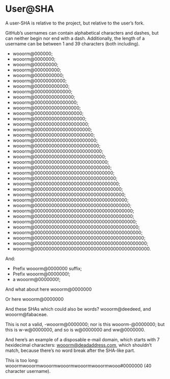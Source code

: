 # User@SHA

A user-SHA is relative to the project, but relative to the user’s fork.

GitHub’s usernames can contain alphabetical characters and dashes, but can neither begin nor end with a dash. Additionally, the length of a username can be between 1 and 39 characters (both including).

-   wooorm@000000;
-   wooorm@0000000;
-   wooorm@00000000;
-   wooorm@000000000;
-   wooorm@0000000000;
-   wooorm@00000000000;
-   wooorm@000000000000;
-   wooorm@0000000000000;
-   wooorm@00000000000000;
-   wooorm@000000000000000;
-   wooorm@0000000000000000;
-   wooorm@00000000000000000;
-   wooorm@000000000000000000;
-   wooorm@0000000000000000000;
-   wooorm@00000000000000000000;
-   wooorm@000000000000000000000;
-   wooorm@0000000000000000000000;
-   wooorm@00000000000000000000000;
-   wooorm@000000000000000000000000;
-   wooorm@0000000000000000000000000;
-   wooorm@00000000000000000000000000;
-   wooorm@000000000000000000000000000;
-   wooorm@0000000000000000000000000000;
-   wooorm@00000000000000000000000000000;
-   wooorm@000000000000000000000000000000;
-   wooorm@0000000000000000000000000000000;
-   wooorm@00000000000000000000000000000000;
-   wooorm@000000000000000000000000000000000;
-   wooorm@0000000000000000000000000000000000;
-   wooorm@00000000000000000000000000000000000;
-   wooorm@00000000000000000000000000000000000;
-   wooorm@000000000000000000000000000000000000;
-   wooorm@0000000000000000000000000000000000000;
-   wooorm@00000000000000000000000000000000000000;
-   wooorm@000000000000000000000000000000000000000;
-   wooorm@0000000000000000000000000000000000000000;
-   wooorm@00000000000000000000000000000000000000000.

And:

-   Prefix wooorm@0000000 suffix;
-   Prefix wooorm@0000000!;
-   a wooorm@0000000!;

And what about here
wooorm@0000000

Or here
    wooorm@0000000

And these SHAs which could also be words? wooorm@deedeed, and wooorm@fabaceae.

This is not a valid, -wooorm@0000000; nor is this wooorm-@0000000; but this is w-w@0000000, and so is w@0000000 and ww@0000000.

And here’s an example of a disposable e-mail domain, which starts with 7 hexidecimal characters: wooorm@deadaddress.com, which shouldn’t match, because there’s no word break after the SHA-like part.

This is too long: wooormwooormwooormwooormwooormwooormwooo#0000000 (40 character username).
